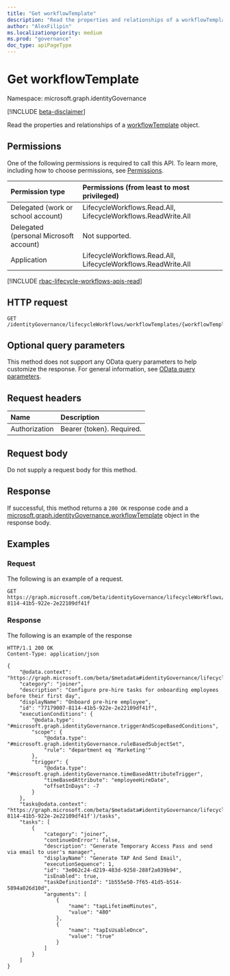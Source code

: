 ```yaml
---
title: "Get workflowTemplate"
description: "Read the properties and relationships of a workflowTemplate object."
author: "AlexFilipin"
ms.localizationpriority: medium
ms.prod: "governance"
doc_type: apiPageType
---
```


# Get workflowTemplate

Namespace: microsoft.graph.identityGovernance

[!INCLUDE [beta-disclaimer](../../includes/beta-disclaimer.md)]

Read the properties and relationships of a [workflowTemplate](../resources/identitygovernance-workflowtemplate.md) object.

## Permissions

One of the following permissions is required to call this API. To learn more, including how to choose permissions, see [Permissions](/graph/permissions-reference).

|Permission type|Permissions (from least to most privileged)|
|:---|:---|
|Delegated (work or school account)|LifecycleWorkflows.Read.All, LifecycleWorkflows.ReadWrite.All|
|Delegated (personal Microsoft account)|Not supported.|
|Application|LifecycleWorkflows.Read.All, LifecycleWorkflows.ReadWrite.All|

[!INCLUDE [rbac-lifecycle-workflows-apis-read](../includes/rbac-for-apis/rbac-lifecycle-workflows-apis-read.md)]

## HTTP request

<!-- {
  "blockType": "ignored"
}
-->
``` http
GET /identityGovernance/lifecycleWorkflows/workflowTemplates/{workflowTemplateId}
```

## Optional query parameters

This method does not support any OData query parameters to help customize the response. For general information, see [OData query parameters](/graph/query-parameters).

## Request headers

|Name|Description|
|:---|:---|
|Authorization|Bearer {token}. Required.|

## Request body

Do not supply a request body for this method.

## Response

If successful, this method returns a `200 OK` response code and a [microsoft.graph.identityGovernance.workflowTemplate](../resources/identitygovernance-workflowtemplate.md) object in the response body.

## Examples

### Request

The following is an example of a request.

<!-- {
  "blockType": "request",
  "name": "lifecycleworkflows_get_workflowtemplate"
}
-->
``` http
GET https://graph.microsoft.com/beta/identityGovernance/lifecycleWorkflows/workflowTemplates/77179007-8114-41b5-922e-2e22109df41f
```

### Response

The following is an example of the response

<!-- {
  "blockType": "response",
  "truncated": true,
  "@odata.type": "microsoft.graph.identityGovernance.workflowTemplate"
}
-->
``` http
HTTP/1.1 200 OK
Content-Type: application/json

{
    "@odata.context": "https://graph.microsoft.com/beta/$metadata#identityGovernance/lifecycleWorkflows/workflowTemplates/$entity",
    "category": "joiner",
    "description": "Configure pre-hire tasks for onboarding employees before their first day",
    "displayName": "Onboard pre-hire employee",
    "id": "77179007-8114-41b5-922e-2e22109df41f",
    "executionConditions": {
        "@odata.type": "#microsoft.graph.identityGovernance.triggerAndScopeBasedConditions",
        "scope": {
            "@odata.type": "#microsoft.graph.identityGovernance.ruleBasedSubjectSet",
            "rule": "department eq 'Marketing'"
        },
        "trigger": {
            "@odata.type": "#microsoft.graph.identityGovernance.timeBasedAttributeTrigger",
            "timeBasedAttribute": "employeeHireDate",
            "offsetInDays": -7
        }
    },
    "tasks@odata.context": "https://graph.microsoft.com/beta/$metadata#identityGovernance/lifecycleWorkflows/workflowTemplates('77179007-8114-41b5-922e-2e22109df41f')/tasks",
    "tasks": [
        {
            "category": "joiner",
            "continueOnError": false,
            "description": "Generate Temporary Access Pass and send via email to user's manager",
            "displayName": "Generate TAP And Send Email",
            "executionSequence": 1,
            "id": "3e062c24-d219-483d-9258-288f2a039b94",
            "isEnabled": true,
            "taskDefinitionId": "1b555e50-7f65-41d5-b514-5894a026d10d",
            "arguments": [
                {
                    "name": "tapLifetimeMinutes",
                    "value": "480"
                },
                {
                    "name": "tapIsUsableOnce",
                    "value": "true"
                }
            ]
        }
    ]
}
```
